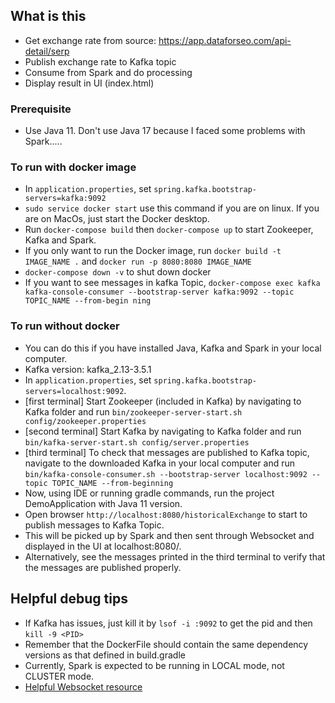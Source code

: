 ## What is this
- Get exchange rate from source: https://app.dataforseo.com/api-detail/serp
- Publish exchange rate to Kafka topic
- Consume from Spark and do processing
- Display result in UI (index.html)

### Prerequisite
- Use Java 11. Don't use Java 17 because I faced some problems with Spark.....

### To run with docker image
- In `application.properties`, set `spring.kafka.bootstrap-servers=kafka:9092`
- `sudo service docker start` use this command if you are on linux. If you are on MacOs, just start the Docker desktop.
- Run `docker-compose build` then `docker-compose up` to start Zookeeper, Kafka and Spark.
-  If you only want to run the Docker image, run `docker build -t IMAGE_NAME .` and `docker run -p 8080:8080 IMAGE_NAME`
- `docker-compose down -v` to shut down docker
- If you want to see messages in kafka Topic, `docker-compose exec kafka kafka-console-consumer --bootstrap-server kafka:9092 --topic TOPIC_NAME --from-begin
  ning`

### To run without docker
- You can do this if you have installed Java, Kafka and Spark in your local computer.
- Kafka version: kafka_2.13-3.5.1
- In `application.properties`, set `spring.kafka.bootstrap-servers=localhost:9092`.
- [first terminal] Start Zookeeper (included in Kafka) by navigating to Kafka folder and run `bin/zookeeper-server-start.sh config/zookeeper.properties`
- [second terminal] Start Kafka by navigating to Kafka folder and run `bin/kafka-server-start.sh config/server.properties`
- [third terminal] To check that messages are published to Kafka topic, navigate to the downloaded Kafka in your local computer and run `bin/kafka-console-consumer.sh --bootstrap-server localhost:9092 --topic TOPIC_NAME --from-beginning`
- Now, using IDE or running gradle commands, run the project DemoApplication with Java 11 version.
- Open browser `http://localhost:8080/historicalExchange` to start to publish messages to Kafka Topic.
- This will be picked up by Spark and then sent through Websocket and displayed in the UI at localhost:8080/.
- Alternatively, see the messages printed in the third terminal to verify that the messages are published properly.

## Helpful debug tips
- If Kafka has issues, just kill it by `lsof -i :9092` to get the pid and then `kill -9 <PID>`
- Remember that the DockerFile should contain the same dependency versions as that defined in build.gradle
- Currently, Spark is expected to be running in LOCAL mode, not CLUSTER mode.
- [Helpful Websocket resource](https://www.section.io/engineering-education/getting-started-with-spring-websockets/)